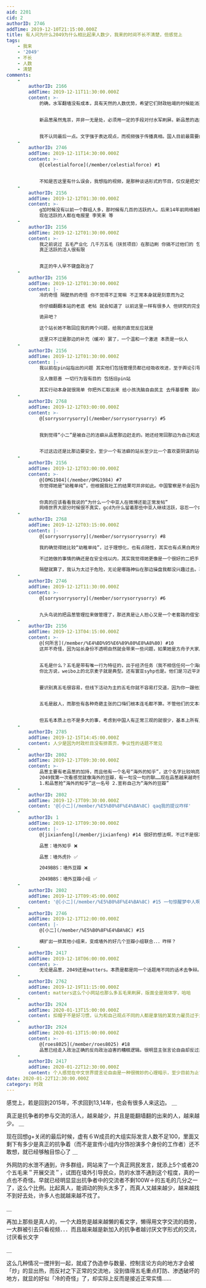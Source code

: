 ```yaml
---
aid: 2201
cid: 2
authorID: 2746
addTime: 2019-12-10T21:15:00.000Z
title: 有人问为什么2049为什么相比起来人数少，我来的时间不长不清楚，但感觉上
tags:
    - 我来
    - '2049'
    - 不长
    - 人数
    - 清楚
comments:
    -
        authorID: 2166
        addTime: 2019-12-11T11:30:00.000Z
        content: >-
            的确，水军翻墙没有成本，具有天然的人数优势，希望它们财政枯竭的时候能消退一下吧。


            新品葱虽然鬼祟，并非一无是处，必须用一定的手段对付水军刷屏。新品葱的选择性折叠功能就很好，而该论坛的主要问题在于老用户权力过大，管理员肆意打击删除不同意见者，正确的做法应该是分权予发帖者，可把帖子当作作者的私人领域，而不是一味强调所谓的言论自由，须知言论自由只用来限制公权力。


            我不认同最后一点。文字强于表达观点，而视频强于传播真相。国人目前最需要的是看清恐怕是真相，看清真相后，大多数人都能得出应有的结论。
    -
        authorID: 2746
        addTime: 2019-12-11T14:30:00.000Z
        content: >-
            @[celestialforce](/member/celestialforce) #1


            不知是否这里有什么误会，我想指的视频，是那种谈话形式的节目，仅仅是把文字转成了语音，转成了有人露脸再说内容，是指那种形式，不是说看那些有用的视频资料
    -
        authorID: 2156
        addTime: 2019-12-12T01:30:00.000Z
        content: >-
            g加时候没有以前一个群组人多，那时候有几百的活跃的人。后来14年前网络被封，然后g加就不行了。主要还是wechat变成主流
            现在活跃的人都在电报里 李笑来 等
    -
        authorID: 2156
        addTime: 2019-12-12T01:30:00.000Z
        content: >-
            我之前说过 五毛产业化 几千万五毛（扶贫项目）在那边刷 你搞不过他们的 包括隔壁站本身也是大陆人在大陆运营，动用的都是国内的僵尸网络
            真正活跃的活人很有限


            真正的牛人早不键盘政治了
    -
        authorID: 2156
        addTime: 2019-12-12T01:30:00.000Z
        content: |-
            冷的奇怪 隔壁热的奇怪 你不觉得不正常嘛 不正常本身就是刻意而为之

            你仔细翻翻本站的老底 老帖 就会知道了 以前这里一样有很多人 但研究的完全不是现在的话题 而且人比现在还多

            诡异吧？

            这个站长她不敢回应我的两个问题，给我的直觉反应就是

            这里只不过是那边的补充（缓冲）罢了，一个温和一个激进 本质是一伙人
    -
        authorID: 2156
        addTime: 2019-12-12T01:30:00.000Z
        content: |-
            我以前在pin站指出的问题 其实他们包括管理员都已经吸收改进，至于舆论引导的内容和内涵那是他们团体本质决定的

            没人做慈善 一切行为皆有目的 包括旧pin站

            其实行动本身就很简单 你把外汇取出来 给小孩洗脑自由民主 去传基督教 就ok了 时间到了自然会开花结果
    -
        authorID: 2768
        addTime: 2019-12-12T03:00:00.000Z
        content: >-
            @[sorrysorrysorry](/member/sorrysorrysorry) #5


            我到觉得“小二”是被自己的洁癖从品葱那边赶走的。她还经常回那边为自己和这个论坛辩护，有时候觉得她和九头鸟都有点ptsd。


            不过这边还是比那边要安全，至少一个有洁癖的站长至少比一个喜欢耍阴谋的站长要值得信赖。不过无论在哪，如果你真的去信赖，那么只能说你太naive了。
    -
        authorID: 2156
        addTime: 2019-12-12T03:00:00.000Z
        content: >-
            @[OMG1984](/member/OMG1984) #7
            你觉得她是“幼稚单纯”，但根据我社工的结果可并非如此。中国警察是不会因为一个海外华人支持分裂就抓捕她的。很多事情取决于她自己的立场和行动，有行动和实质性损害的，自然会有对应的结果。


            你真的应该看看我说的“为什么一个中亚人在微博还能正常发帖”
            网络世界大部分时候很不真实，gcd为什么留着那些中亚人继续活跃，容忍一个内地网络pin站（换个host就能上）在那里充当垃圾桶，都是有目的的。
    -
        authorID: 2768
        addTime: 2019-12-12T03:15:00.000Z
        content: |-
            @[sorrysorrysorry](/member/sorrysorrysorry) #8

            我的确觉得她比较“幼稚单纯”，过于理想化，也有点随性，其实也有点黑白两分的感觉。我觉得她做不到倒钩，当然也欢迎分享你的社工结果。

            不过她做的事情的确还是在安全线以内，其实我觉得她更像是一个很好的二把手，工具向的定位。要她有什么系统的反共思维和行动就太为难她了。

            隔壁就算了，我认为太过于危险，无论是哪路神仙在那边操盘我都没兴趣过去。再说生活好好的，不需要去那边口嗨倒垃圾。
    -
        authorID: 2746
        addTime: 2019-12-12T11:30:00.000Z
        content: >-
            @[sorrysorrysorry](/member/sorrysorrysorry) #6


            九头鸟说的把品葱管理拉来做管理了，那还真是让人担心又是一个老套路的借宝地来给五毛铺路了，只不过宝地做不起来还能换成用把人赶走这第二种方式给五毛铺路，只不过我不知道品葱管理里到底有多少算可信的人
    -
        authorID: 2156
        addTime: 2019-12-13T04:15:00.000Z
        content: >-
            @[何所言](/member/%E4%BD%95%E6%89%80%E8%A8%80) #10
            这并不奇怪，因为站长身份不透明自然就会带来一些问题，如果她是方舟子大家反而还能放心点，就算是温和派少民也无所谓。因为我本人也反对身份政治。


            五毛是什么？五毛是带有唯一行为特征的，出于经济任务（我不相信任何一个海内海外政治活跃团体有一毛钱在网络上的影响力，当然了那些知名大v和媒体除外）进行spin活动的智慧生物，他本质不是独立的人格。所以识别五毛很简单，
            你比方说，weibo上的北京麦子就是典型。还有寰亚syhp也是。他们是习近平派系的小工作室。


            要识别真五毛很容易，但线下活动为主的五毛你就不容易打交道，因为你一跟他对话，等于把你暴露了。敌我斗争不分国界。


            五毛是敌人，而那些有各种奇葩主张的口嗨们根本连毛都不算。不管他们的文本堆砌有多高，他们真的连p都不是。五毛有工资，有奖金，他们有什么，大概只能在youtube发发视频赚钱，天，这和网络乞讨完全是一回事。


            但五毛本质上也不是多大的事，考虑到中国人有正常三观的就很少，基本上所有人都是五毛。
    -
        authorID: 2785
        addTime: 2019-12-15T14:45:00.000Z
        content: 人少是因为时政栏目没有排首页，争议性的话题不常见
    -
        authorID: 2802
        addTime: 2019-12-17T09:30:00.000Z
        content: >-
            品葱主要有老品葱的加持，而且他有一个名号“海外的知乎”，这个名字比较响亮
            2049我第一次看感觉就像海外的豆瓣，有一句没一句的聊……现在品葱越来越奇怪了我才决定注册的 所以我觉得有两个扩大名气的方法：
            1.和品葱抢“海外的知乎”这一名号 2.宣称自己为“海外的豆瓣”
    -
        authorID: 2802
        addTime: 2019-12-17T09:30:00.000Z
        content: '@[小二](/member/%E5%B0%8F%E4%BA%8C) qaq我的提议咋样'
    -
        authorID: 1
        addTime: 2019-12-17T09:30:00.000Z
        content: |-
            @[jixianfeng](/member/jixianfeng) #14 很好的想法啊，不过不是很准确：

            品葱：墙外知乎 ❌

            品葱：墙外虎扑 ✅

            2049BBS：墙外豆瓣 ❌

            2049BBS：墙外豆瓣小组 ✅
    -
        authorID: 2802
        addTime: 2019-12-17T09:45:00.000Z
        content: '@[小二](/member/%E5%B0%8F%E4%BA%8C) #15 一句惊醒梦中人啊老铁，亏我还在品葱混了那么久……'
    -
        authorID: 2746
        addTime: 2019-12-17T12:00:00.000Z
        content: |-
            @[小二](/member/%E5%B0%8F%E4%BA%8C) #15

            横扩出一排其他小组来，变成墙外的好几个豆瓣小组联合．．．咋样？
    -
        authorID: 2417
        addTime: 2019-12-18T06:00:00.000Z
        content: >-
            无论是品葱，2049还是matters。本质是都是同一个话题用不同的话术去争辩。看似言论自由了，但就是因为过分炒作自由概念，反而让讨论的重点都集中在反共上了。时间长了就都审美疲劳了，聊其他话题又干不过豆瓣知乎，所以没落是正常的。另外还有一点很重要，就是真正政治从业者是不会在这种地方发言的，所以仅从政治的专业性和学术性来讲，键盘政治家基本跟北京的出租车司机是一个水平的。
    -
        authorID: 2762
        addTime: 2019-12-19T11:15:00.000Z
        content: matters这么个小网站也那么多五毛来刷屏，版面全是简体字，哈哈
    -
        authorID: 2924
        addTime: 2020-01-13T15:00:00.000Z
        content: 扣帽子不是好习惯，认为和自己观点不同的人都是拿钱的某势力雇员过于武断愚蠢，不是所有人都是美分，五毛，他们并不是多数。
    -
        authorID: 2924
        addTime: 2020-01-13T15:00:00.000Z
        content: >-
            @[roes8025](/member/roes8025) #18
            品葱已经走入政治正确的反向政治迫害的糟糕逻辑。很明显主张言论自由却反过来打压，禁止所有支持中共的言论，搞墙外言论控制是十分讽刺的。
    -
        authorID: 2417
        addTime: 2020-01-22T12:30:00.000Z
        content: 个人感觉在中文世界提言论自由是一种很微妙的心理暗示，至少目前为止言论自由基本等于反共。其他话题根本没有关注度。
date: 2020-01-22T12:30:00.000Z
category: 时政
---
```


感觉上，若是回到2015年，不求回到13,14年，也会有很多人来这边。 ＿

真正是抗争者的参与交流的活人，越来越少，并且是能翻墙翻的出来的人，越来越少。 ＿

现在回想g+关闭的最后时候，虚有６W成员的大组实际发言人数不足100，里面又剩下有多少是真正的抗争着（而不是宣传小组内分饰扮演多个身份的工作者）还不敢想，就已经够触目惊心了 ＿

外网防的水泄不通到，许多群组，网站来了一个真正网民发言，就添上5个或者20个五毛来＂开展交流＂，试图在墙外引导民众，防的水泄不通到这个程度，真的一点也不奇怪。早就已经明显显出抗争者中的交流者不剩100W＋的五毛的几分之一了，这么个比例。比起真人，能调动的狗头太多了，而真人又越来越少，越来越找不到好去处，许多人也就越来越不找了。

＿

再加上那些是真人的，一个大趋势是越来越懒的看文字，懒得用文字交流的趋势，一大群被引去只看视频．．．而且越来越是新加入的抗争者越讨厌文字形式的交流，讨厌看长文字

＿

这么几种情况一搅拌到一起，就成了伪造参与数量、控制言论方向的地方才会被「炒」的显出热，而反衬之下正常的交流地，没到值得五毛重点盯防、渗透破坏的地方，就显的好似「冷的奇怪」了，却实际上反而是接近正常实情……
